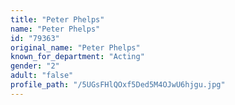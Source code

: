 ```yaml
---
title: "Peter Phelps"
name: "Peter Phelps"
id: "79363"
original_name: "Peter Phelps"
known_for_department: "Acting"
gender: "2"
adult: "false"
profile_path: "/5UGsFHlQOxf5Ded5M4OJwU6hjgu.jpg"
---
```

